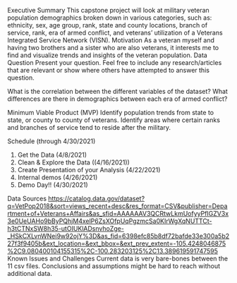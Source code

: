 Executive Summary
This capstone project will look at military veteran population demographics broken down in various categories, such as: ethnicity, sex, age group, rank, state and county locations, branch of service, rank, era of armed conflict, and veterans’ utilization of a Veterans Integrated Service Network (VISN).
Motivation
As a veteran myself and having two brothers and a sister who are also veterans, it interests me to find and visualize trends and insights of the veteran population.
Data Question
Present your question. Feel free to include any research/articles that are relevant or show where others have attempted to answer this question.

What is the correlation between the different variables of the dataset? What differences are there in demographics between each era of armed conflict?

Minimum Viable Product (MVP)
Identify population trends from state to state, or county to county of veterans. Identify areas where certain ranks and branches of service tend to reside after the military.

Schedule (through 4/30/2021)
1.	Get the Data (4/8/2021)
2.	Clean & Explore the Data ((4/16/2021))
3.	Create Presentation of your Analysis (4/22/2021)
4.	Internal demos (4/26/2021)
5.	Demo Day!! (4/30/2021)

Data Sources
https://catalog.data.gov/dataset?q=VetPop2018&sort=views_recent+desc&res_format=CSV&publisher=Department+of+Veterans+Affairs&as_sfid=AAAAAAV3QCRtwLkmUofyyPfIGZV3x3e0UeUAHo9bByPQhjM4xelP6ZsXOfpUqPgzmcSa0KIrWgXqNUTTCt-h3tCTNxSW8h35-utOIUKlADsnvhoZge-_HSkCXLvnWNei9w92ojY%3D&as_fid=6398efc85b8df72bafde33e300a5b227f3f9405b&ext_location=&ext_bbox=&ext_prev_extent=-105.4248046875%2C9.080400104155315%2C-100.283203125%2C13.389619591747595
Known Issues and Challenges
Current data is very bare-bones between the 11 csv files. Conclusions and assumptions might be hard to reach without additional data.
